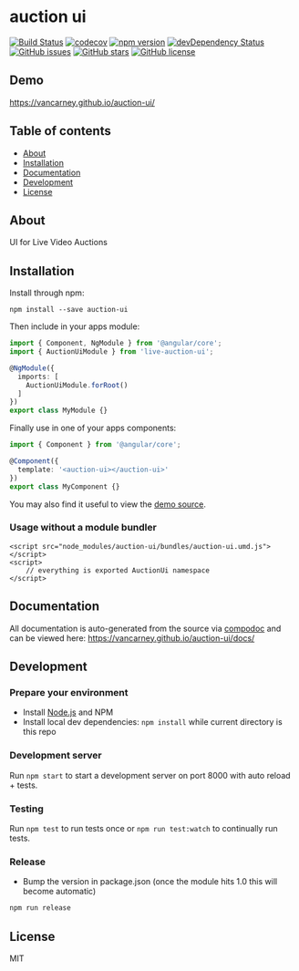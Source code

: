 # auction ui
[![Build Status](https://travis-ci.org/vancarney/live-auction-ui.svg?branch=master)](https://travis-ci.org/vancarney/live-auction-ui)
[![codecov](https://codecov.io/gh/vancarney/live-auction-ui/branch/master/graph/badge.svg)](https://codecov.io/gh/vancarney/live-auction-ui)
[![npm version](https://badge.fury.io/js/live-auction-ui.svg)](http://badge.fury.io/js/live-auction-ui)
[![devDependency Status](https://david-dm.org/vancarney/live-auction-ui/dev-status.svg)](https://david-dm.org/vancarney/live-auction-ui?type=dev)
[![GitHub issues](https://img.shields.io/github/issues/vancarney/live-auction-ui.svg)](https://github.com/vancarney/live-auction-ui/issues)
[![GitHub stars](https://img.shields.io/github/stars/vancarney/live-auction-ui.svg)](https://github.com/vancarney/live-auction-ui/stargazers)
[![GitHub license](https://img.shields.io/badge/license-MIT-blue.svg)](https://raw.githubusercontent.com/vancarney/live-auction-ui/master/LICENSE)

## Demo
https://vancarney.github.io/auction-ui/

## Table of contents

- [About](#about)
- [Installation](#installation)
- [Documentation](#documentation)
- [Development](#development)
- [License](#license)

## About

UI for Live Video Auctions

## Installation

Install through npm:
```
npm install --save auction-ui
```

Then include in your apps module:

```typescript
import { Component, NgModule } from '@angular/core';
import { AuctionUiModule } from 'live-auction-ui';

@NgModule({
  imports: [
    AuctionUiModule.forRoot()
  ]
})
export class MyModule {}
```

Finally use in one of your apps components:
```typescript
import { Component } from '@angular/core';

@Component({
  template: '<auction-ui></auction-ui>'
})
export class MyComponent {}
```

You may also find it useful to view the [demo source](https://github.com/vancarney/live-auction-ui/blob/master/demo/demo.component.ts).

### Usage without a module bundler
```
<script src="node_modules/auction-ui/bundles/auction-ui.umd.js"></script>
<script>
    // everything is exported AuctionUi namespace
</script>
```

## Documentation
All documentation is auto-generated from the source via [compodoc](https://compodoc.github.io/compodoc/) and can be viewed here:
https://vancarney.github.io/auction-ui/docs/

## Development

### Prepare your environment
* Install [Node.js](http://nodejs.org/) and NPM
* Install local dev dependencies: `npm install` while current directory is this repo

### Development server
Run `npm start` to start a development server on port 8000 with auto reload + tests.

### Testing
Run `npm test` to run tests once or `npm run test:watch` to continually run tests.

### Release
* Bump the version in package.json (once the module hits 1.0 this will become automatic)
```bash
npm run release
```

## License

MIT
